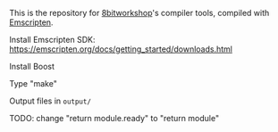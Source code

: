 
This is the repository for [8bitworkshop](https://github.com/sehugg/8bitworkshop/)'s
compiler tools, compiled with [Emscripten](https://emscripten.org/).

Install Emscripten SDK: https://emscripten.org/docs/getting_started/downloads.html

Install Boost

Type "make"

Output files in `output/`

TODO: change "return module.ready" to "return module"